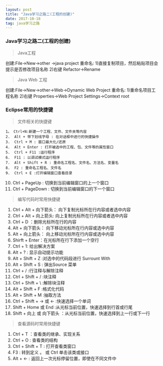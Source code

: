 ```yaml
---
layout: post
title: "Java学习之路二(工程的创建)"
date: 2017-10-18   
tag: java学习之路 
---
```


### Java学习之路二(工程的创建)

> Java工程
  
  创建:File->New->other ->java project
  重命名: 1)直接复制项目，然后粘贴项目会提示是否修改项目名称
  		  2)右键 Refactor->Rename

> Java Web 工程
 
  创建:File->New->other->Web->Dynamic Web Project
  重命名: 1)重命名项目工程名称
  		  2)右键 Properties->Web Project Settings->Context root


### Eclipse常用的快捷键

> 文件相关的快捷键

	1。 Ctrl+N:新建一个工程、文件、文件夹等内容
	2.  Alt + 带下划线字母 : 在对话框中进行的快捷操作
	3.  Ctrl + M : 窗口最大化/还原
	4.  Alt + Enter : 打开被选中的工程、包、文件等的属性窗口
	5.  Ctrl + F11 :运行程序
	6.  F11 : 以调试模式运行程序
	7.  Alt + Shift + R : 重命名工程名、文件名、方法名、变量名
	8.  F2 : 重命名工程名、文件名
    9.  Ctrl + E :打开编辑窗口查看目录
   10.  Ctrl + PageUp : 切换到当前编辑窗口的上一个窗口
   11.  Ctrl + PageDown : 切换到当前编辑窗口的下一个窗口 

> 编写代码时常用快捷键

  1.  Ctrl + Alt + 向下箭头： 向下复制光标所在行内容或者选中内容
  2.  Ctrl + Alt + 向上箭头:  向上复制光标所在行内容或者选中内容
  3.  Ctrl + D ：删除光标所在行的内容
  4.  Alt + 向下箭头： 向下移动光标所在行内容或选中内容
  5.  Alt + 向上箭头： 向上移动光标所在行内容或选中内容
  6.  Shirft + Enter：在光标所在行下添加一个空行
  7.  Ctrl + 1: 给出解决方案
  8.  Alt + ? : 显示自动提示功能
  9.  Alt + Shift + Z :对选中的代码段进行 Surrount With
 10.  Alt + Shift + S : 弹出Source 菜单
 11.  Ctrl + / :行注释与解除注释
 12.  Ctrl + Shift + / :块注释
 13.  Ctrl + Shift + \ :解除块注释
 14.  Alt + Shift + F :格式化代码
 15.  Alt + Shift + M :抽取方法
 16.  Ctrl + Shift + -> 或 <- :快速选择一个单词
 17.  Shift + Home 或 End :从光标当前位置，快速选择到行首或行尾
 18.  Shift + 向上 或 向下箭头 ：从光标当前位置，快速选择到上一行或下一行

> 查看源码时常用快捷键

  1.  Ctrl + T ：查看类的继承、实现关系
  2.  Ctrl + O : 查看类的结构
  3.  Ctrl + Shift + T : 打开查看类窗口
  4.  F3 : 转到定义 。 或 Ctrl 单击该类或接口
  5.  Alt + <- : 返回上一次光标停留位置，即使在不同文件中